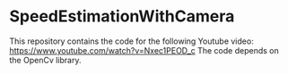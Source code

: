 # SpeedEstimationWithCamera

This repository contains the code for the following Youtube video: https://www.youtube.com/watch?v=Nxec1PEOD_c
The code depends on the OpenCv library.
